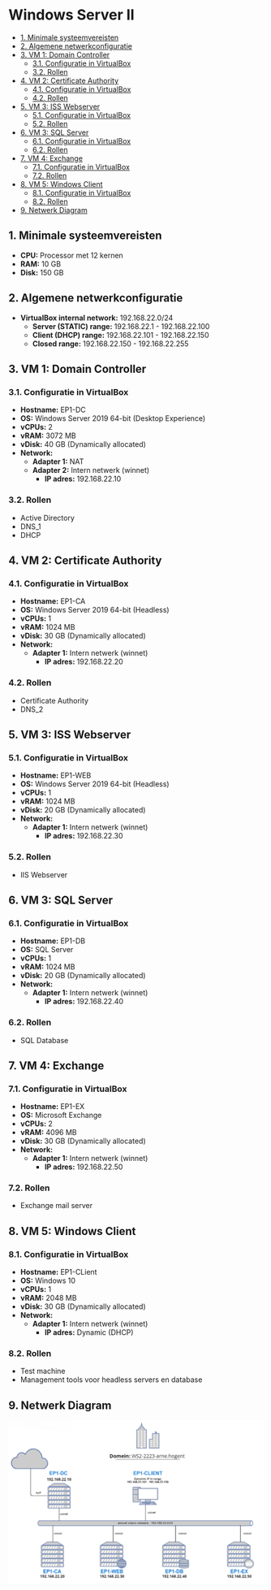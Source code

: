 # Windows Server II <!-- omit in toc -->

- [1. Minimale systeemvereisten](#1-minimale-systeemvereisten)
- [2. Algemene netwerkconfiguratie](#2-algemene-netwerkconfiguratie)
- [3. VM 1: Domain Controller](#3-vm-1-domain-controller)
  - [3.1. Configuratie in VirtualBox](#31-configuratie-in-virtualbox)
  - [3.2. Rollen](#32-rollen)
- [4. VM 2: Certificate Authority](#4-vm-2-certificate-authority)
  - [4.1. Configuratie in VirtualBox](#41-configuratie-in-virtualbox)
  - [4.2. Rollen](#42-rollen)
- [5. VM 3: ISS Webserver](#5-vm-3-iss-webserver)
  - [5.1. Configuratie in VirtualBox](#51-configuratie-in-virtualbox)
  - [5.2. Rollen](#52-rollen)
- [6. VM 3: SQL Server](#6-vm-3-sql-server)
  - [6.1. Configuratie in VirtualBox](#61-configuratie-in-virtualbox)
  - [6.2. Rollen](#62-rollen)
- [7. VM 4: Exchange](#7-vm-4-exchange)
  - [7.1. Configuratie in VirtualBox](#71-configuratie-in-virtualbox)
  - [7.2. Rollen](#72-rollen)
- [8. VM 5: Windows Client](#8-vm-5-windows-client)
  - [8.1. Configuratie in VirtualBox](#81-configuratie-in-virtualbox)
  - [8.2. Rollen](#82-rollen)
- [9. Netwerk Diagram](#9-netwerk-diagram)

<div style="page-break-after: always;"></div>

## 1. Minimale systeemvereisten

  - **CPU:** Processor met 12 kernen
  - **RAM:** 10 GB
  - **Disk:** 150 GB

## 2. Algemene netwerkconfiguratie

- **VirtualBox internal network:** 192.168.22.0/24
  - **Server (STATIC) range:** 192.168.22.1 - 192.168.22.100
  - **Client (DHCP) range:** 192.168.22.101 - 192.168.22.150
  - **Closed range:** 192.168.22.150 - 192.168.22.255

## 3. VM 1: Domain Controller

### 3.1. Configuratie in VirtualBox

- **Hostname:** EP1-DC
- **OS:** Windows Server 2019 64-bit (Desktop Experience)
- **vCPUs:** 2
- **vRAM:** 3072 MB
- **vDisk:** 40 GB (Dynamically allocated)
- **Network:**
  - **Adapter 1:** NAT
  - **Adapter 2:** Intern netwerk (winnet)
    - **IP adres:** 192.168.22.10

### 3.2. Rollen

- Active Directory
- DNS_1
- DHCP

## 4. VM 2: Certificate Authority

### 4.1. Configuratie in VirtualBox

- **Hostname:** EP1-CA
- **OS:** Windows Server 2019 64-bit (Headless)
- **vCPUs:** 1
- **vRAM:** 1024 MB
- **vDisk:** 30 GB (Dynamically allocated)
- **Network:**
  - **Adapter 1:** Intern netwerk (winnet)
    - **IP adres:** 192.168.22.20

<div style="page-break-after: always;"></div>

### 4.2. Rollen

- Certificate Authority
- DNS_2

## 5. VM 3: ISS Webserver

### 5.1. Configuratie in VirtualBox

- **Hostname:** EP1-WEB
- **OS:** Windows Server 2019 64-bit (Headless)
- **vCPUs:** 1
- **vRAM:** 1024 MB
- **vDisk:** 20 GB (Dynamically allocated)
- **Network:**
  - **Adapter 1:** Intern netwerk (winnet)
    - **IP adres:** 192.168.22.30

### 5.2. Rollen

- IIS Webserver

## 6. VM 3: SQL Server

### 6.1. Configuratie in VirtualBox

- **Hostname:** EP1-DB
- **OS:** SQL Server
- **vCPUs:** 1
- **vRAM:** 1024 MB
- **vDisk:** 20 GB (Dynamically allocated)
- **Network:**
  - **Adapter 1:** Intern netwerk (winnet)
    - **IP adres:** 192.168.22.40

### 6.2. Rollen

- SQL Database

<div style="page-break-after: always;"></div>

## 7. VM 4: Exchange

### 7.1. Configuratie in VirtualBox

- **Hostname:** EP1-EX
- **OS:** Microsoft Exchange
- **vCPUs:** 2
- **vRAM:** 4096 MB
- **vDisk:** 30 GB (Dynamically allocated)
- **Network:**
  - **Adapter 1:** Intern netwerk (winnet)
    - **IP adres:** 192.168.22.50

### 7.2. Rollen

  - Exchange mail server

<!--<div style="page-break-after: always;"></div>-->
## 8. VM 5: Windows Client

### 8.1. Configuratie in VirtualBox

- **Hostname:** EP1-CLient
- **OS:** Windows 10
- **vCPUs:** 1
- **vRAM:** 2048 MB
- **vDisk:** 30 GB (Dynamically allocated)
- **Network:**
  - **Adapter 1:** Intern netwerk (winnet)
    - **IP adres:** Dynamic (DHCP)

### 8.2. Rollen

  - Test machine
  - Management tools voor headless servers en database

<div style="page-break-after: always;"></div>

## 9. Netwerk Diagram

![diagram](img/Diagrams/EP1_Diagram.png)

